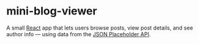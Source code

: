 # mini-blog-viewer

A small [React](https://react.dev/) app that lets users browse posts, view post details, and see author info — using data from the [JSON Placeholder API](https://jsonplaceholder.typicode.com/).
